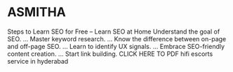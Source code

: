 # ASMITHA
 Steps to Learn SEO for Free – Learn SEO at Home
Understand the goal of SEO. ...
Master keyword research. ...
Know the difference between on-page and off-page SEO. ...
Learn to identify UX signals. ...
Embrace SEO-friendly content creation. ...
Start link building.
CLICK HERE TO PDF hifi escorts service in hyderabad
